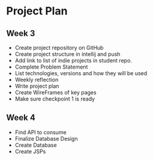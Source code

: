 <h1>Project Plan</h1>

<h2>Week 3</h2>

<ul>
<li>Create project repository on GitHub</li>
<li>Create project structure in intellij and push</li>
<li>Add link to list of indie projects in student repo.</li>
<li>Complete Problem Statement</li>
<li>List technologies, versions and how they will be used</li>
<li>Weekly reflection</li>
<li>Write project plan</li>
<li>Create WireFrames of key pages</li>
<li>Make sure checkpoint 1 is ready</li>
</ul>

<h2>Week 4</h2>
<ul>
<li>Find API to consume</li>
<li>Finalize Database Design</li>
<li>Create Database</li>
<li>Create JSPs</li>
</ul>